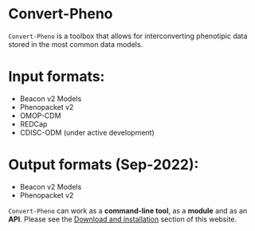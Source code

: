 # Convert-Pheno

`Convert-Pheno` is a toolbox that allows for interconverting phenotipic data stored in the most common data models.

# Input formats:

* Beacon v2 Models
* Phenopacket v2
* OMOP-CDM
* REDCap 
* CDISC-ODM (under active development)

# Output formats (Sep-2022):

* Beacon v2 Models
* Phenopacket v2

`Convert-Pheno` can work as a **command-line tool**, as a **module** and as an **API**. Please see the [Download and installation](download-and-installation.md) section of this website.

